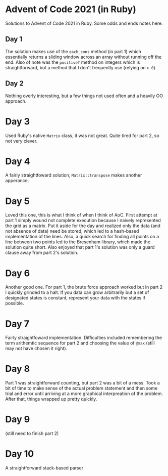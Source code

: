 # Advent of Code 2021 (in Ruby)
Solutions to Advent of Code 2021 in Ruby. Some odds and ends notes here.

## Day 1
The solution makes use of the `each_cons` method (in part 1) which essentially
returns a sliding window across an array without running off the end. Also of
note was the `positive?` method on integers which is straightforward, but a 
method that I don't frequently use (relying on `> 0`).

## Day 2
Nothing overly interesting, but a few things not used often and a heavily OO 
approach.

# Day 3
Used Ruby's native `Matrix` class, it was not great. Quite tired for part 2, so
not very clever.

# Day 4
A fairly straightfoward solution, `Matrix::transpose` makes another apperance.

# Day 5
Loved this one, this is what I think of when I think of AoC. First attempt at 
part 1 simply wound not complete execution because I naively represented the 
grid as a matrix. Put it aside for the day and realized only the data (and not
absence of data) need be stored, which led to a hash-based implementation of 
the lines.  Also, a quick search for finding all points on a line between two 
points led to the Bresenham library, which made the solution quite short. Also
enjoyed that part 1's solution was only a guard clause away from part 2's 
solution.

# Day 6
Another good one. For part 1, the brute force approach worked but in part 2 I 
quickly grinded to a halt. If you data can grow arbitrarily but a set of 
designated states is constant, represent your data with the states if possible.

# Day 7
Fairly straightfoward implementation. Difficulties included remembering the term
arithemtic sequence for part 2 and choosing the value of `@max` (still may not 
have chosen it right).

# Day 8
Part 1 was straightforward counting, but part 2 was a bit of a mess. Took a bit 
of time to make sense of the actual problem statement and then some trial and 
error until arriving at a more graphical interpreation of the problem. After 
that, things wrapped up pretty quickly.

# Day 9
(still need to finish part 2)

# Day 10
A straightforward stack-based parser